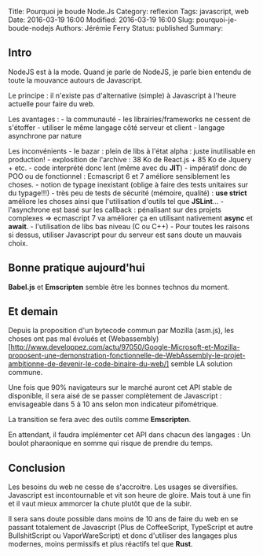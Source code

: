Title: Pourquoi je boude Node.Js
Category: reflexion
Tags: javascript, web
Date: 2016-03-19 16:00
Modified: 2016-03-19 16:00
Slug: pourquoi-je-boude-nodejs
Authors: Jérémie Ferry
Status: published
Summary:

## Intro

NodeJS est à la mode.
Quand je parle de NodeJS, je parle bien entendu de toute la mouvance autours de Javascript.

Le principe :
    il n'existe pas d'alternative (simple) à Javascript à l'heure actuelle pour faire du web.

Les avantages :
    - la communauté
    - les librairies/frameworks ne cessent de s'étoffer
    - utiliser le même langage côté serveur et client
    - langage asynchrone par nature

Les inconvénients
    - le bazar : plein de libs à l'état alpha : juste inutilisable en production!
    - explosition de l'archive : 38 Ko de React.js + 85 Ko de Jquery + etc.
    - code interprété donc lent (même avec du **JIT**)
    - impératif donc de POO ou de fonctionnel : Ecmascript 6 et 7 améliore sensiblement les choses.
    - notion de typage inexistant (oblige à faire des tests unitaires sur du typage!!!)
    - très peu de tests de sécurité (mémoire, qualité) : **use strict** améliore les choses ainsi que l'utilisation d'outils tel que **JSLint**...
    - l'asynchrone est basé sur les callback : pénalisant sur des projets complexes => ecmascript 7 va améliorer ça en utilisant nativement **async** et **await**.
    - l'utilisation de libs bas niveau (C ou C++)
    - Pour toutes les raisons si dessus, utiliser Javascript pour du serveur est sans doute un mauvais choix.

## Bonne pratique aujourd'hui

**Babel.js** et **Emscripten** semble être les bonnes technos du moment.

## Et demain

Depuis la proposition d'un bytecode commun par Mozilla (asm.js), les choses ont pas mal évolués et (Webassembly)[http://www.developpez.com/actu/97050/Google-Microsoft-et-Mozilla-proposent-une-demonstration-fonctionnelle-de-WebAssembly-le-projet-ambitionne-de-devenir-le-code-binaire-du-web/]
semble LA solution commune.

Une fois que 90% navigateurs sur le marché auront cet API stable de disponible, il sera aisé de se passer complètement de Javascript : envisageable dans 5 à 10 ans selon mon indicateur pifométrique.

La transition se fera avec des outils comme **Emscripten**.

En attendant, il faudra implémenter cet API dans chacun des langages : Un boulot pharaonique en somme qui risque de prendre du temps.

## Conclusion

Les besoins du web ne cesse de s'accroitre. Les usages se diversifies.
Javascript est incontournable et vit son heure de gloire.
Mais tout à une fin et il vaut mieux ammorcer la chute plutôt que de la subir.

Il sera sans doute possible dans moins de 10 ans de faire du web en se passant totalement de Javascript (Plus de CoffeeScript, TypeScript et autre BullshitScript ou VaporWareScript) et donc d'utiliser des langages plus modernes, moins permissifs et plus réactifs tel que **Rust**.
